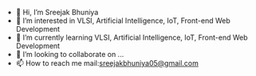 - 👋 Hi, I’m Sreejak Bhuniya
- 👀 I’m interested in VLSI, Artificial Intelligence, IoT, Front-end Web Development
- 🌱 I’m currently learning VLSI, Artificial Intelligence, IoT, Front-end Web Development
- 💞️ I’m looking to collaborate on ...
- 📫 How to reach me mail:sreejakbhuniya05@gmail.com

<!---
Sreejakb/Sreejakb is a ✨ special ✨ repository because its `README.md` (this file) appears on your GitHub profile.
You can click the Preview link to take a look at your changes.
--->
